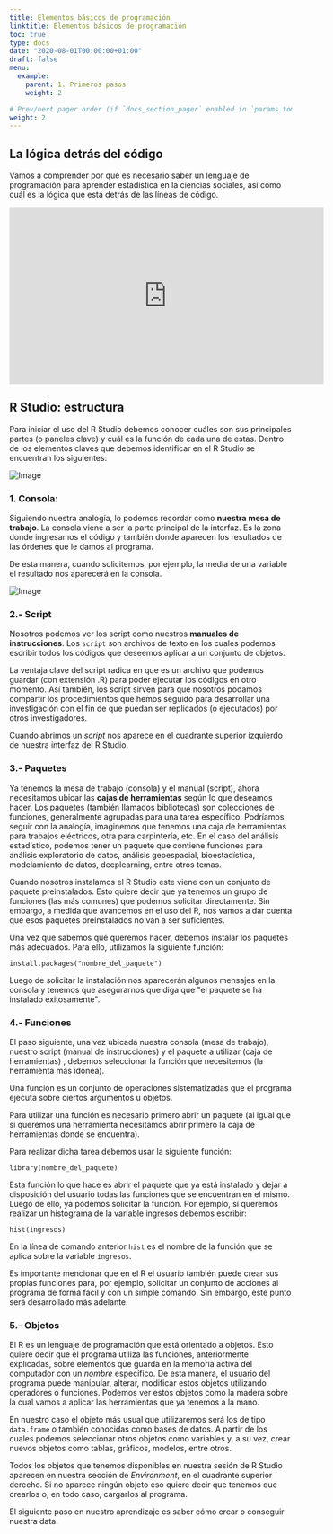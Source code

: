 ```yaml
---
title: Elementos básicos de programación
linktitle: Elementos básicos de programación
toc: true
type: docs
date: "2020-08-01T00:00:00+01:00"
draft: false
menu:
  example:
    parent: 1. Primeros pasos
    weight: 2

# Prev/next pager order (if `docs_section_pager` enabled in `params.toml`)
weight: 2
---
```


## La lógica detrás del código

Vamos a comprender por qué es necesario saber un lenguaje de programación para aprender estadística en la ciencias sociales, así como cuál es la lógica que está detrás de las líneas de código.

<iframe width="560" height="315" src="https://www.youtube.com/embed/HpXiSLVyYrM" frameborder="0" allow="accelerometer; autoplay; encrypted-media; gyroscope; picture-in-picture" allowfullscreen></iframe>


## R Studio: estructura

Para iniciar el uso del R Studio debemos conocer cuáles son sus principales partes (o paneles clave) y cuál es la función de cada una de estas. Dentro de los elementos claves que debemos identificar en el R Studio se encuentran los siguientes:

![Image](/cursos/1-1.png)

### 1. **Consola**:

Siguiendo nuestra analogía, lo podemos recordar como **nuestra mesa de trabajo**. La consola viene a ser la parte principal de la interfaz. Es la zona donde ingresamos el código y también donde aparecen los resultados de las órdenes que le damos al programa. 

De esta manera, cuando solicitemos, por ejemplo, la media de una variable el resultado nos aparecerá en la consola. 


![Image](/cursos/1-2.jpg)


### 2.- **Script**


Nosotros podemos ver los script como nuestros **manuales de instrucciones**. Los `script` son archivos de texto en los cuales podemos escribir todos los códigos que deseemos aplicar a un conjunto de objetos. 

La ventaja clave del script radica en que es un archivo que podemos guardar (con extensión .R) para poder ejecutar los códigos en otro momento. Así también, los script sirven para que nosotros podamos compartir los procedimientos que hemos seguido para desarrollar una investigación con el fin de que puedan ser replicados (o ejecutados) por otros investigadores. 

Cuando abrimos un *script* nos aparece en el cuadrante superior izquierdo de nuestra interfaz del R Studio. 


### 3.- **Paquetes**


Ya tenemos la mesa de trabajo (consola) y el manual (script), ahora necesitamos ubicar las **cajas de herramientas** según lo que deseamos hacer. Los paquetes (también llamados bibliotecas) son colecciones de funciones, generalmente agrupadas para una tarea específico. Podríamos seguir con la analogía, imaginemos que tenemos una caja de herramientas para trabajos eléctricos, otra para carpintería, etc. En el caso del análisis estadístico, podemos tener un paquete que contiene funciones para análisis exploratorio de datos, análisis geoespacial, bioestadística, modelamiento de datos, deeplearning, entre otros temas. 

Cuando nosotros instalamos el R Studio este viene con un conjunto de paquete preinstalados. Esto quiere decir que ya tenemos un grupo de funciones (las más comunes) que podemos solicitar directamente. Sin embargo, a medida que avancemos en el uso del R, nos vamos a dar cuenta que esos paquetes preinstalados no van a ser suficientes. 

Una vez que sabemos qué queremos hacer, debemos instalar los paquetes más adecuados. Para ello, utilizamos la siguiente función:

    install.packages("nombre_del_paquete")

Luego de solicitar la instalación nos aparecerán algunos mensajes en la consola y tenemos que asegurarnos que diga que "el paquete se ha instalado exitosamente".

### 4.- **Funciones**


El paso siguiente, una vez ubicada nuestra consola (mesa de trabajo), nuestro script (manual de instrucciones) y el paquete a utilizar (caja de herramientas) , debemos seleccionar la función que necesitemos (la herramienta más idónea). 

Una función es un conjunto de operaciones sistematizadas que el programa ejecuta sobre ciertos argumentos u objetos. 

Para utilizar una función es necesario primero abrir un paquete (al igual que si queremos una herramienta necesitamos abrir primero la caja de herramientas donde se encuentra). 

Para realizar dicha tarea debemos usar la siguiente función:

    library(nombre_del_paquete)

Esta función lo que hace es abrir el paquete que ya está instalado y dejar a disposición del usuario todas las funciones que se encuentran en el mismo. Luego de ello, ya podemos solicitar la función. Por ejemplo, si queremos realizar un histograma de la variable ingresos debemos escribir:

    hist(ingresos)

En la línea de comando anterior `hist` es el nombre de la función que se aplica sobre la variable `ingresos`.

Es importante mencionar que en el R el usuario también puede crear sus propias funciones para, por ejemplo, solicitar un conjunto de acciones al programa de forma fácil y con un simple comando. Sin embargo, este punto será desarrollado más adelante. 

### 5.- **Objetos**


El R es un lenguaje de programación que está orientado a objetos. Esto quiere decir que el programa utiliza las funciones, anteriormente explicadas, sobre elementos que guarda en la memoria activa del computador con un *nombre* específico. De esta manera, el usuario del programa puede manipular, alterar, modificar estos objetos utilizando operadores o funciones. Podemos ver estos objetos como la madera sobre la cual vamos a aplicar las herramientas que ya tenemos a la mano. 

En nuestro caso el objeto más usual que utilizaremos será los de tipo  `data.frame` o también conocidas como bases de datos. A partir de los cuales podemos seleccionar otros objetos como variables y, a su vez, crear nuevos objetos como tablas, gráficos, modelos, entre otros. 

Todos los objetos que tenemos disponibles en nuestra sesión de R Studio aparecen en nuestra sección de *Environment*, en el cuadrante superior derecho. Si no aparece ningún objeto eso quiere decir que tenemos que crearlos o, en todo caso, cargarlos al programa. 

El siguiente paso en nuestro aprendizaje es saber cómo crear o conseguir nuestra data. 

